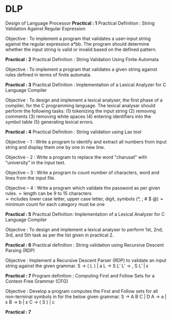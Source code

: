 # DLP
Design of Language Processor
**Practical : 1**
Practical Definition :
String Validation Against Regular Expression 

Objective :
To implement a program that validates a user-input string against the regular expression a*bb. The program should determine whether the input string is valid or invalid based on the defined pattern. 

**Practical : 2**
Practical Definition :
String Validation Using Finite Automata 
 
Objective :
To implement a program that validates a given string against rules defined in terms of finite automata.

**Practical : 3**
Practical Definition :
Implementation of a Lexical Analyzer for C Language Compiler 
 
Objective :
To design and implement a lexical analyser, the first phase of a compiler, for the C programming language. The lexical analyser should perform the following tasks: (1) tokenizing the input string (2) removing comments (3) removing white spaces (4) entering identifiers into the symbol table (5) generating lexical errors. 

**Practical : 4**
Practical Definition :
String validation using Lax tool 
 
Objective - 1 :
Write a program to identify and extract all numbers from input string and display them one by one in new line. 
 
Objective - 2 :
Write a program to replace the word "charusat" with “university” in the input text. 

Objective – 3 :
Write a program to count number of characters, word and lines from the input file. 

 Objective – 4 :
Write a program which validate the password as per given rules. 
➢ length can be 9 to 15 characters  
➢ includes lower case letter, upper case letter, digit, symbols (*, ; # $ @) 
➢ minimum count for each category must be one 

**Practical : 5**
Practical Definition: 
Implementation of a Lexical Analyzer for C Language Compiler 
 
Objective :
To design and implement a lexical analyser to perform 1st, 2nd, 3rd, and 5th task as per the list given in practical 2. 

**Practical : 6**
Practical definition :
String validation using Recursive Descent Parsing (RDP) 
 
Objective :
Implement a Recursive Descent Parser (RDP) to validate an input string against the given grammar. 
S → ( L ) | a 
L → S L’ 
L’ → , S L’ | ϵ 

**Practical : 7**
Program definition :
Computing First and Follow Sets for a Context-Free Grammar (CFG) 
 
Objective :
Develop a program computes the First and Follow sets for all non-terminal symbols in for the below given grammar. 
S → A B C | D 
A → a | ε 
B → b | ε 
C → ( S ) | c 

**Practical : 7**

